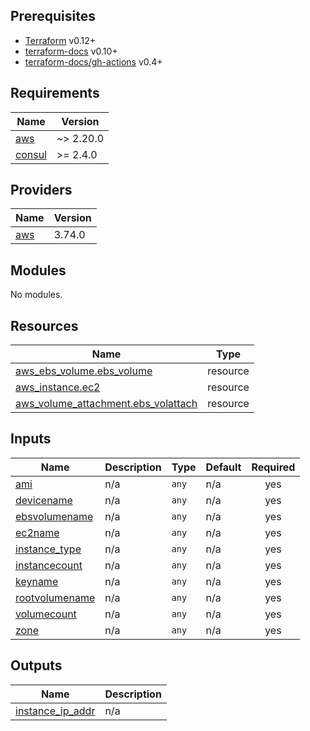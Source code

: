 <!-- BEGIN_TF_DOCS -->
## Prerequisites

- [Terraform](https://www.terraform.io) v0.12+
- [terraform-docs](https://github.com/terraform-docs/terraform-docs) v0.10+
- [terraform-docs/gh-actions](https://github.com/terraform-docs/gh-actions) v0.4+

## Requirements

| Name | Version |
|------|---------|
| <a name="requirement_aws"></a> [aws](#requirement\_aws) | ~> 2.20.0 |
| <a name="requirement_consul"></a> [consul](#requirement\_consul) | >= 2.4.0 |

## Providers

| Name | Version |
|------|---------|
| <a name="provider_aws"></a> [aws](#provider\_aws) | 3.74.0 |

## Modules

No modules.

## Resources

| Name | Type |
|------|------|
| [aws_ebs_volume.ebs_volume](https://registry.terraform.io/providers/hashicorp/aws/latest/docs/resources/ebs_volume) | resource |
| [aws_instance.ec2](https://registry.terraform.io/providers/hashicorp/aws/latest/docs/resources/instance) | resource |
| [aws_volume_attachment.ebs_volattach](https://registry.terraform.io/providers/hashicorp/aws/latest/docs/resources/volume_attachment) | resource |

## Inputs

| Name | Description | Type | Default | Required |
|------|-------------|------|---------|:--------:|
| <a name="input_ami"></a> [ami](#input\_ami) | n/a | `any` | n/a | yes |
| <a name="input_devicename"></a> [devicename](#input\_devicename) | n/a | `any` | n/a | yes |
| <a name="input_ebsvolumename"></a> [ebsvolumename](#input\_ebsvolumename) | n/a | `any` | n/a | yes |
| <a name="input_ec2name"></a> [ec2name](#input\_ec2name) | n/a | `any` | n/a | yes |
| <a name="input_instance_type"></a> [instance\_type](#input\_instance\_type) | n/a | `any` | n/a | yes |
| <a name="input_instancecount"></a> [instancecount](#input\_instancecount) | n/a | `any` | n/a | yes |
| <a name="input_keyname"></a> [keyname](#input\_keyname) | n/a | `any` | n/a | yes |
| <a name="input_rootvolumename"></a> [rootvolumename](#input\_rootvolumename) | n/a | `any` | n/a | yes |
| <a name="input_volumecount"></a> [volumecount](#input\_volumecount) | n/a | `any` | n/a | yes |
| <a name="input_zone"></a> [zone](#input\_zone) | n/a | `any` | n/a | yes |

## Outputs

| Name | Description |
|------|-------------|
| <a name="output_instance_ip_addr"></a> [instance\_ip\_addr](#output\_instance\_ip\_addr) | n/a |
<!-- END_TF_DOCS -->